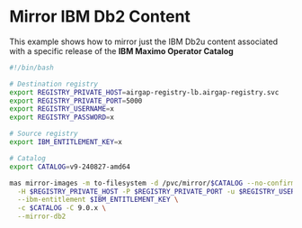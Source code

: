 Mirror IBM Db2 Content
===============================================================================

This example shows how to mirror just the IBM Db2u content associated with a specific release of the **IBM Maximo Operator Catalog**

```bash
#!/bin/bash

# Destination registry
export REGISTRY_PRIVATE_HOST=airgap-registry-lb.airgap-registry.svc
export REGISTRY_PRIVATE_PORT=5000
export REGISTRY_USERNAME=x
export REGISTRY_PASSWORD=x

# Source registry
export IBM_ENTITLEMENT_KEY=x

# Catalog
export CATALOG=v9-240827-amd64

mas mirror-images -m to-filesystem -d /pvc/mirror/$CATALOG --no-confirm \
  -H $REGISTRY_PRIVATE_HOST -P $REGISTRY_PRIVATE_PORT -u $REGISTRY_USERNAME -p $REGISTRY_PASSWORD \
  --ibm-entitlement $IBM_ENTITLEMENT_KEY \
  -c $CATALOG -C 9.0.x \
  --mirror-db2
```
